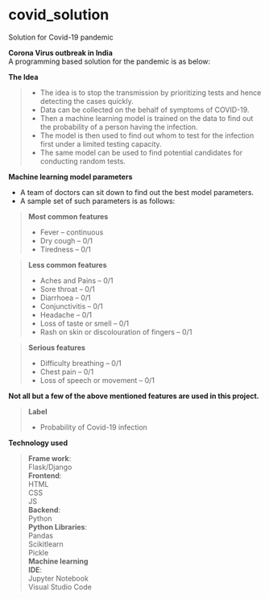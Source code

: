 # covid_solution
Solution for Covid-19 pandemic <br>

__Corona Virus outbreak in India__ <br>
A programming based solution for the pandemic is as below:<br>

__The Idea__<br>
>- The idea is to stop the transmission by prioritizing tests and hence detecting the cases quickly.<br>
>- Data can be collected on the behalf of symptoms of COVID-19.<br>
>- Then a machine learning model is trained on the data to find out the probability of a person having the infection.<br> 
>- The model is then used to find out whom to test for the infection first under a limited testing capacity. <br>
>- The same model can be used to find potential candidates for conducting random tests. <br>

__Machine learning model parameters__  <br>
- A team of doctors can sit down to find out the best model parameters. <br>
- A sample set of such parameters is as follows: <br>

 >__Most common features__  <br>
  >- Fever – continuous <br>
  >- Dry cough – 0/1 <br>
  >- Tiredness – 0/1 <br>

 >__Less common features__  <br>
  >- Aches and Pains – 0/1 <br>
  >- Sore throat – 0/1 <br>
  >- Diarrhoea – 0/1 <br>
  >- Conjunctivitis – 0/1 <br>
  >- Headache – 0/1 <br>
  >- Loss of taste or smell – 0/1 <br>
  >- Rash on skin or discolouration of fingers – 0/1 <br>

 >__Serious features__ 
  >- Difficulty breathing – 0/1 <br>
  >- Chest pain – 0/1 <br>
  >- Loss of speech or movement – 0/1 <br>
 
 __Not all but a few of the above mentioned features are used in this project.__ <br>

>__Label__ <br>
>- Probability of Covid-19 infection <br>

__Technology used__ <br>
 >__Frame work__: <br>
    Flask/Django <br>
 >__Frontend__: <br>
    HTML <br>
    CSS <br>
    JS <br>
 >__Backend__: <br>
    Python <br>
 >__Python Libraries__: <br>
    Pandas <br>
    Scikitlearn <br>
    Pickle <br>
 >__Machine learning__ <br>
 >__IDE__: <br>
    Jupyter Notebook <br>
    Visual Studio Code <br>
